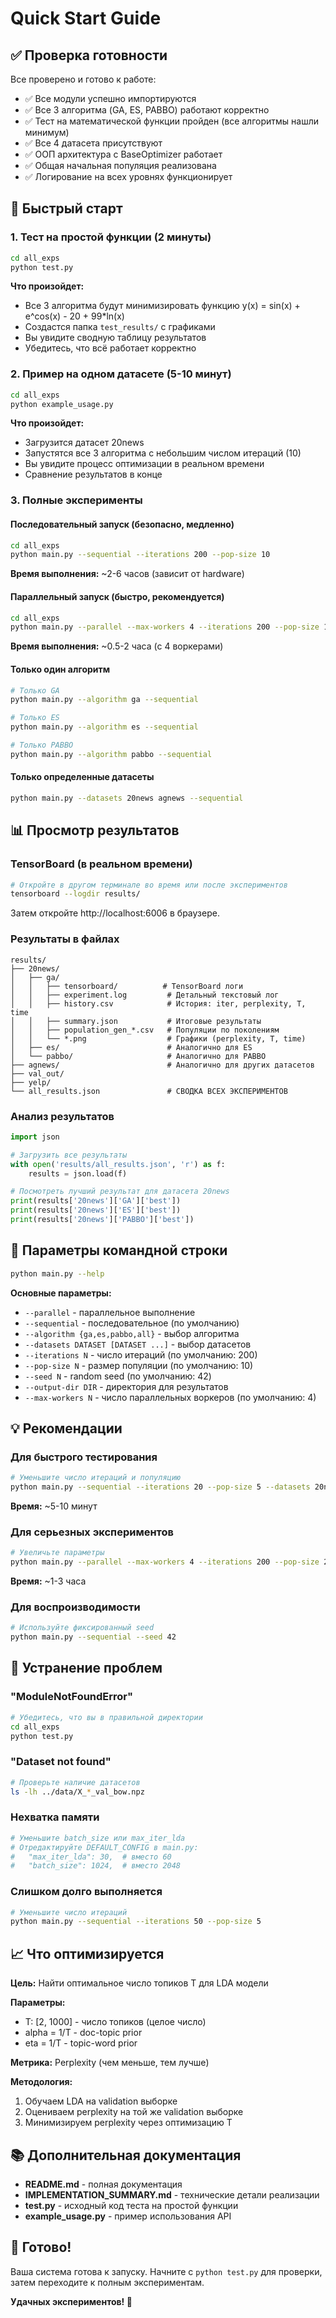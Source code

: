
# Quick Start Guide

## ✅ Проверка готовности

Все проверено и готово к работе:
- ✅ Все модули успешно импортируются
- ✅ Все 3 алгоритма (GA, ES, PABBO) работают корректно
- ✅ Тест на математической функции пройден (все алгоритмы нашли минимум)
- ✅ Все 4 датасета присутствуют
- ✅ ООП архитектура с BaseOptimizer работает
- ✅ Общая начальная популяция реализована
- ✅ Логирование на всех уровнях функционирует

## 🚀 Быстрый старт

### 1. Тест на простой функции (2 минуты)

```bash
cd all_exps
python test.py
```

**Что произойдет:**
- Все 3 алгоритма будут минимизировать функцию y(x) = sin(x) + e^cos(x) - 20 + 99*ln(x)
- Создастся папка `test_results/` с графиками
- Вы увидите сводную таблицу результатов
- Убедитесь, что всё работает корректно

### 2. Пример на одном датасете (5-10 минут)

```bash
cd all_exps
python example_usage.py
```

**Что произойдет:**
- Загрузится датасет 20news
- Запустятся все 3 алгоритма с небольшим числом итераций (10)
- Вы увидите процесс оптимизации в реальном времени
- Сравнение результатов в конце

### 3. Полные эксперименты

#### Последовательный запуск (безопасно, медленно)

```bash
cd all_exps
python main.py --sequential --iterations 200 --pop-size 10
```

**Время выполнения:** ~2-6 часов (зависит от hardware)

#### Параллельный запуск (быстро, рекомендуется)

```bash
cd all_exps
python main.py --parallel --max-workers 4 --iterations 200 --pop-size 10
```

**Время выполнения:** ~0.5-2 часа (с 4 воркерами)

#### Только один алгоритм

```bash
# Только GA
python main.py --algorithm ga --sequential

# Только ES
python main.py --algorithm es --sequential

# Только PABBO
python main.py --algorithm pabbo --sequential
```

#### Только определенные датасеты

```bash
python main.py --datasets 20news agnews --sequential
```

## 📊 Просмотр результатов

### TensorBoard (в реальном времени)

```bash
# Откройте в другом терминале во время или после экспериментов
tensorboard --logdir results/
```

Затем откройте http://localhost:6006 в браузере.

### Результаты в файлах

```
results/
├── 20news/
│   ├── ga/
│   │   ├── tensorboard/          # TensorBoard логи
│   │   ├── experiment.log         # Детальный текстовый лог
│   │   ├── history.csv            # История: iter, perplexity, T, time
│   │   ├── summary.json           # Итоговые результаты
│   │   ├── population_gen_*.csv   # Популяции по поколениям
│   │   └── *.png                  # Графики (perplexity, T, time)
│   ├── es/                        # Аналогично для ES
│   └── pabbo/                     # Аналогично для PABBO
├── agnews/                        # Аналогично для других датасетов
├── val_out/
├── yelp/
└── all_results.json               # СВОДКА ВСЕХ ЭКСПЕРИМЕНТОВ
```

### Анализ результатов

```python
import json

# Загрузить все результаты
with open('results/all_results.json', 'r') as f:
    results = json.load(f)

# Посмотреть лучший результат для датасета 20news
print(results['20news']['GA']['best'])
print(results['20news']['ES']['best'])
print(results['20news']['PABBO']['best'])
```

## 🎯 Параметры командной строки

```bash
python main.py --help
```

**Основные параметры:**
- `--parallel` - параллельное выполнение
- `--sequential` - последовательное (по умолчанию)
- `--algorithm {ga,es,pabbo,all}` - выбор алгоритма
- `--datasets DATASET [DATASET ...]` - выбор датасетов
- `--iterations N` - число итераций (по умолчанию: 200)
- `--pop-size N` - размер популяции (по умолчанию: 10)
- `--seed N` - random seed (по умолчанию: 42)
- `--output-dir DIR` - директория для результатов
- `--max-workers N` - число параллельных воркеров (по умолчанию: 4)

## 💡 Рекомендации

### Для быстрого тестирования

```bash
# Уменьшите число итераций и популяцию
python main.py --sequential --iterations 20 --pop-size 5 --datasets 20news
```

**Время:** ~5-10 минут

### Для серьезных экспериментов

```bash
# Увеличьте параметры
python main.py --parallel --max-workers 4 --iterations 200 --pop-size 20
```

**Время:** ~1-3 часа

### Для воспроизводимости

```bash
# Используйте фиксированный seed
python main.py --sequential --seed 42
```

## 🔧 Устранение проблем

### "ModuleNotFoundError"
```bash
# Убедитесь, что вы в правильной директории
cd all_exps
python test.py
```

### "Dataset not found"
```bash
# Проверьте наличие датасетов
ls -lh ../data/X_*_val_bow.npz
```

### Нехватка памяти
```bash
# Уменьшите batch_size или max_iter_lda
# Отредактируйте DEFAULT_CONFIG в main.py:
#   "max_iter_lda": 30,  # вместо 60
#   "batch_size": 1024,  # вместо 2048
```

### Слишком долго выполняется
```bash
# Уменьшите число итераций
python main.py --sequential --iterations 50 --pop-size 5
```

## 📈 Что оптимизируется

**Цель:** Найти оптимальное число топиков T для LDA модели

**Параметры:**
- T: [2, 1000] - число топиков (целое число)
- alpha = 1/T - doc-topic prior
- eta = 1/T - topic-word prior

**Метрика:** Perplexity (чем меньше, тем лучше)

**Методология:**
1. Обучаем LDA на validation выборке
2. Оцениваем perplexity на той же validation выборке
3. Минимизируем perplexity через оптимизацию T

## 📚 Дополнительная документация

- **README.md** - полная документация
- **IMPLEMENTATION_SUMMARY.md** - технические детали реализации
- **test.py** - исходный код теста на простой функции
- **example_usage.py** - пример использования API

## 🎉 Готово!

Ваша система готова к запуску. Начните с `python test.py` для проверки, затем переходите к полным экспериментам.

**Удачных экспериментов! 🚀**
